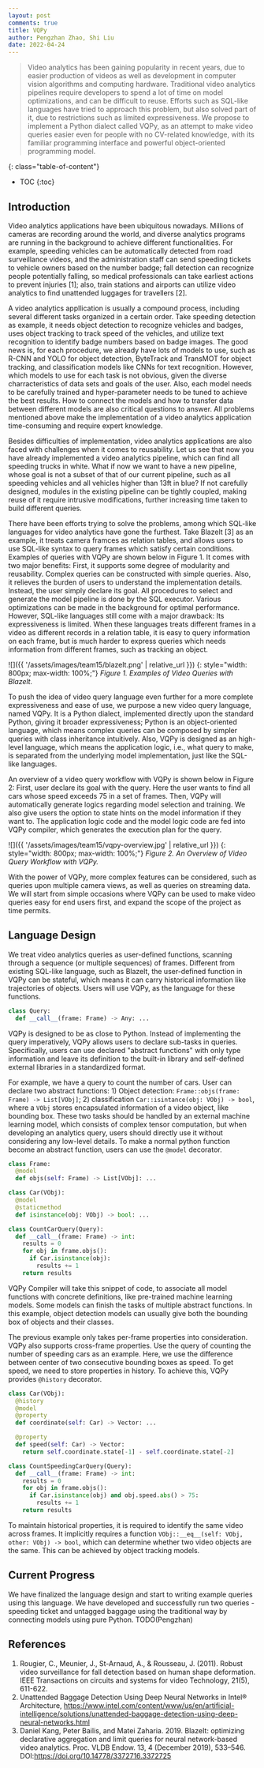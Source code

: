 ```yaml
---
layout: post
comments: true
title: VQPy
author: Pengzhan Zhao, Shi Liu
date: 2022-04-24
---
```



> Video analytics has been gaining popularity in recent years, due to easier production of videos as well as development in computer vision algorithms and computing hardware. Traditional video analytics pipelines require developers to spend a lot of time on model optimizations, and can be difficult to reuse. Efforts such as SQL-like languages have tried to approach this problem, but also solved part of it, due to restrictions such as limited expressiveness. We propose to implement a Python dialect called VQPy, as an attempt to make video queries easier even for people with no CV-related knowledge, with its familiar programming interface and powerful object-oriented programming model.

<!--more-->
{: class="table-of-content"}
* TOC
{:toc}

## Introduction

Video analytics applications have been ubiquitous nowadays. Millions of cameras are recording around the world, and diverse analytics programs are running in the background to achieve different functionalities. For example, speeding vehicles can be automatically detected from road surveillance videos, and the administration staff can send speeding tickets to vehicle owners based on the number badge; fall detection can recognize people potentially falling, so medical professionals can take earliest actions to prevent injuries [1]; also, train stations and airports can utilize video analytics to find unattended luggages for travellers [2].

A video analytics appllication is usually a compound process, including several different tasks organized in a certain order. Take speeding detection as example, it needs object detection to recognize vehicles and badges, uses object tracking to track speed of the vehicles, and utilize text recognition to identify badge numbers based on badge images. The good news is, for each procedure, we already have lots of models to use, such as R-CNN and YOLO for object detection, ByteTrack and TransMOT for object tracking, and classification models like CNNs for text recognition. However, which models to use for each task is not obvious, given the diverse charracteristics of data sets and goals of the user. Also, each model needs to be carefully trained and hyper-parameter needs to be tuned to achieve the best results. How to connect the models and how to transfer data between different models are also critical questions to answer. All problems mentioned above make the implementation of a video analytics application time-consuming and require expert knowledge.

Besides difficulties of implementation, video analytics applications are also faced with challenges when it comes to reusability. Let us see that now you have already implemented a video analytics pipeline, which can find all speeding trucks in white. What if now we want to have a new pipeline, whose goal is not a subset of that of our current pipeline, such as all speeding vehicles and all vehicles higher than 13ft in blue? If not carefully designed, modules in the existing pipeline can be tightly coupled, making reuse of it require intrusive modifications, further increasing time taken to build different queries.

There have been efforts trying to solve the problems, among which SQL-like languages for video analytics have gone the furthest. Take Blazelt [3] as an example, it treats camera framces as relation tables, and allows users to use SQL-like syntax to query frames which satisfy certain conditions. Examples of queries with VQPy are shown below in Figure 1. It comes with two major benefits: First, it supports some degree of modularity and reusability. Complex queries can be constructed with simple queries. Also, it relieves the burden of users to understand the implementation details. Instead, the user simply declare its goal. All procedures to select and generate the model pipeline is done by the SQL executor. Various optimizations can be made in the background for optimal performance. However, SQL-like languages still come with a major drawback: Its expressiveness is limited. When these languages treats different frames in a video as different records in a relation table, it is easy to query information on each frame, but is much harder to express queries which needs information from different frames, such as tracking an object.

![]({{ '/assets/images/team15/blazelt.png' | relative_url }})
{: style="width: 800px; max-width: 100%;"}
*Figure 1. Examples of Video Queries with Blazelt.*

To push the idea of video query language even further for a more complete expressiveness and ease of use, we purpose a new video query language, named VQPy. It is a Python dialect, implemented directly upon the standard Python, giving it broader expressiveness; Python is an object-oriented language, which means complex queries can be composed by simpler queries with class inheritance intuitively. Also, VQPy is designed as an high-level language, which means the application logic, i.e., what query to make, is separated from the underlying model implementation, just like the SQL-like languages.

An overview of a video query workflow with VQPy is shown below in Figure 2: First, user declare its goal with the query. Here the user wants to find all cars whose speed exceeds 75 in a set of frames. Then, VQPy will automatically generate logics regarding model selection and training. We also give users the option to state hints on the model information if they want to. The application logic code and the model logic code are fed into VQPy compiler, which generates the execution plan for the query.

![]({{ '/assets/images/team15/vqpy-overview.jpg' | relative_url }})
{: style="width: 800px; max-width: 100%;"}
*Figure 2. An Overview of Video Query Workflow with VQPy.*

With the power of VQPy, more complex features can be considered, such as queries upon multiple camera views, as well as queries on streaming data. We will start from simple occasions where VQPy can be used to make video queries easy for end users first, and expand the scope of the project as time permits.

## Language Design

We treat video analytics queries as user-defined functions, scanning through a sequence (or multiple sequences) of frames. Different from existing SQL-like language, such as Blazelt, the user-defined function in VQPy can be stateful, which means it can carry historical information like trajectories of objects. Users will use VQPy, as the language for these functions.

```python
class Query:
  def __call__(frame: Frame) -> Any: ...
```

VQPy is designed to be as close to Python. Instead of implementing the query imperatively, VQPy allows users to declare sub-tasks in queries. Specifically, users can use declared "abstract functions" with only type information and leave its definition to the built-in library and self-defined external libraries in a standardized format. 

For example, we have a query to count the number of cars. User can declare two abstract functions: 1) Object detection: `Frame::objs(frame: Frame) -> List[VObj]`; 2) classification `Car::isintance(obj: VObj) -> bool`, where a `VObj` stores encapsulated information of a video object, like bounding box. These two tasks should be handled by an external machine learning model, which consists of complex tensor computation, but when developing an analytics query, users should directly use it without considering any low-level details. To make a normal python function become an abstract function, users can use the `@model` decorator.

```python
class Frame:
  @model
  def objs(self: Frame) -> List[VObj]: ...

class Car(VObj):
  @model
  @staticmethod
  def isinstance(obj: VObj) -> bool: ...

class CountCarQuery(Query):
  def __call__(frame: Frame) -> int:
    results = 0
    for obj in frame.objs():
      if Car.isinstance(obj):
        results += 1
    return results
```

VQPy Compiler will take this snippet of code, to associate all model functions with concrete definitions, like pre-trained machine learning models. Some models can finish the tasks of multiple abstract functions. In this example, object detection models can usually give both the bounding box of objects and their classes.

The previous example only takes per-frame properties into consideration. VQPy also supports cross-frame properties. Use the query of counting the number of speeding cars as an example. Here, we use the difference between center of two consecutive bounding boxes as speed. To get speed, we need to store properties in history. To achieve this, VQPy provides `@history` decorator.

```python
class Car(VObj):
  @history
  @model
  @property
  def coordinate(self: Car) -> Vector: ...

  @property
  def speed(self: Car) -> Vector:
    return self.coordinate.state[-1] - self.coordinate.state[-2]

class CountSpeedingCarQuery(Query):
  def __call__(frame: Frame) -> int:
    results = 0
    for obj in frame.objs():
      if Car.isinstance(obj) and obj.speed.abs() > 75:
        results += 1
    return results
```

To maintain historical properties, it is required to identify the same video across frames. It implicitly requires a function `VObj::__eq__(self: VObj, other: VObj) -> bool`, which can determine whether two video objects are the same. This can be achieved by object tracking models.

## Current Progress

We have finalized the language design and start to writing example queries using this language. We have developed and successfully run two queries - speeding ticket and untagged baggage using the traditional way by connecting models using pure Python.
TODO(Pengzhan)

## References

1. Rougier, C., Meunier, J., St-Arnaud, A., & Rousseau, J. (2011). Robust video surveillance for fall detection based on human shape deformation. IEEE Transactions on circuits and systems for video Technology, 21(5), 611-622.
2. Unattended Baggage Detection Using Deep Neural Networks in Intel® Architecture, https://www.intel.com/content/www/us/en/artificial-intelligence/solutions/unattended-baggage-detection-using-deep-neural-networks.html
3. Daniel Kang, Peter Bailis, and Matei Zaharia. 2019. BlazeIt: optimizing declarative aggregation and limit queries for neural network-based video analytics. Proc. VLDB Endow. 13, 4 (December 2019), 533–546. DOI:https://doi.org/10.14778/3372716.3372725
